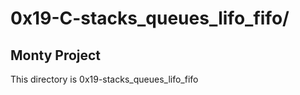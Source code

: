 # 0x19-C-stacks_queues_lifo_fifo/

## Monty Project

This directory is 0x19-stacks_queues_lifo_fifo

